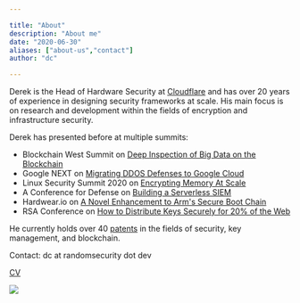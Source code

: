 ```yaml
---

title: "About"
description: "About me"
date: "2020-06-30"
aliases: ["about-us","contact"]
author: "dc"

---
```


Derek is the Head of Hardware Security at [Cloudflare](https://www.cloudflare.com/) and has over 20 years of experience in designing security frameworks at scale. His main focus is on research and development within the fields of encryption and infrastructure security.

Derek has presented before at multiple summits:

- Blockchain West Summit on [Deep Inspection of Big Data on the Blockchain](https://blockchain-expo.com/europe/speaker/derek-chamorro/)
- Google NEXT on [Migrating DDOS Defenses to Google Cloud](https://www.youtube.com/watch?v=0XbQG2QX6mY)
- Linux Security Summit 2020 on [Encrypting Memory At Scale](https://www.youtube.com/watch?v=ubTDZ7w4l_8)
- A Conference for Defense on [Building a Serverless SIEM](https://www.youtube.com/watch?v=D1TuCkikXCQ)
- Hardwear.io on [A Novel Enhancement to Arm's Secure Boot Chain](https://www.youtube.com/watch?v=i2IG6Au34xM)
- RSA Conference on [How to Distribute Keys Securely for 20% of the Web](https://www.youtube.com/watch?v=HMmC-0Ueod4)

He currently holds over 40 [patents](https://patents.google.com/?inventor=Derek+CHAMORRO&dups=language) in the fields of security, key management, and blockchain.

Contact: dc at randomsecurity dot dev

[CV](https://drive.google.com/file/d/1zXnPMiRlkaE7shA-Cir92tZQwSmVqHmV/view?usp=sharing)

![](/images/cham-fam.jpg)
